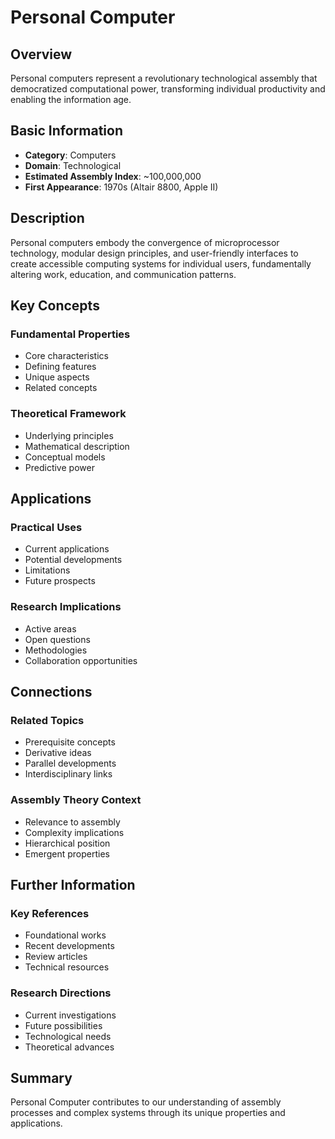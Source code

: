 # Personal Computer

## Overview

Personal computers represent a revolutionary technological assembly that democratized computational power, transforming individual productivity and enabling the information age.

## Basic Information

- **Category**: Computers
- **Domain**: Technological
- **Estimated Assembly Index**: ~100,000,000
- **First Appearance**: 1970s (Altair 8800, Apple II)

## Description

Personal computers embody the convergence of microprocessor technology, modular design principles, and user-friendly interfaces to create accessible computing systems for individual users, fundamentally altering work, education, and communication patterns.

## Key Concepts

### Fundamental Properties
- Core characteristics
- Defining features
- Unique aspects
- Related concepts

### Theoretical Framework
- Underlying principles
- Mathematical description
- Conceptual models
- Predictive power

## Applications

### Practical Uses
- Current applications
- Potential developments
- Limitations
- Future prospects

### Research Implications
- Active areas
- Open questions
- Methodologies
- Collaboration opportunities

## Connections

### Related Topics
- Prerequisite concepts
- Derivative ideas
- Parallel developments
- Interdisciplinary links

### Assembly Theory Context
- Relevance to assembly
- Complexity implications
- Hierarchical position
- Emergent properties

## Further Information

### Key References
- Foundational works
- Recent developments
- Review articles
- Technical resources

### Research Directions
- Current investigations
- Future possibilities
- Technological needs
- Theoretical advances

## Summary

Personal Computer contributes to our understanding of assembly processes and complex systems through its unique properties and applications.
